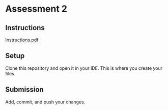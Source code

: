 # Assessment 2

## Instructions
[Instructions.pdf](Instructions.pdf)

## Setup
Clone this repository and open it in your IDE. This is where you create your files.

## Submission
Add, commit, and push your changes.
